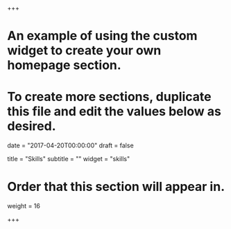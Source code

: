 +++
# An example of using the custom widget to create your own homepage section.
# To create more sections, duplicate this file and edit the values below as desired.

date = "2017-04-20T00:00:00"
draft = false

title = "Skills"
subtitle = ""
widget = "skills"

# Order that this section will appear in.
weight = 16

+++
